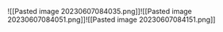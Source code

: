 ![[Pasted image 20230607084035.png]]![[Pasted image 20230607084051.png]]![[Pasted image 20230607084151.png]]
